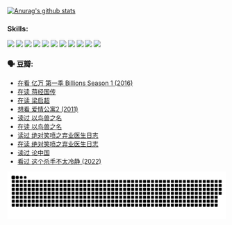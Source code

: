 
[![Anurag's github stats](https://github-readme-stats.vercel.app/api?username=w940853815)](https://github.com/anuraghazra/github-readme-stats)

### Skills:

<code><img height="32" src="https://cdn.jsdelivr.net/npm/simple-icons@v5/icons/python.svg"></code>
<code><img height="32" src="https://cdn.jsdelivr.net/npm/simple-icons@v5/icons/javascript.svg"></code>
<code><img height="32" src="https://cdn.jsdelivr.net/npm/simple-icons@v5/icons/django.svg"></code>
<code><img height="32" src="https://cdn.jsdelivr.net/npm/simple-icons@v5/icons/flask.svg"></code>
<code><img height="32" src="https://cdn.jsdelivr.net/npm/simple-icons@v5/icons/vuetify.svg"></code>
<code><img height="32" src="https://cdn.jsdelivr.net/npm/simple-icons@v5/icons/git.svg"></code>
<code><img height="32" src="https://cdn.jsdelivr.net/npm/simple-icons@v5/icons/docker.svg"></code>
<code><img height="32" src="https://cdn.jsdelivr.net/npm/simple-icons@v5/icons/postgresql.svg"></code>
<code><img height="32" src="https://cdn.jsdelivr.net/npm/simple-icons@v5/icons/elasticsearch.svg"></code>
<code><img height="32" src="https://cdn.jsdelivr.net/npm/simple-icons@v5/icons/macos.svg"></code>
<code><img height="32" src="https://cdn.jsdelivr.net/npm/simple-icons@v5/icons/linux.svg"></code>

### 🗣 豆瓣:

<!-- DOUBAN-ACTIVITIES:START -->
- [在看 亿万 第一季 Billions Season 1‎ (2016)](https://www.douban.com/people/136069238/status/3878098700/?_i=53589271)
- [在读 蒋经国传](https://www.douban.com/people/136069238/status/3877458956/?_i=53589271)
- [在读 梁启超](https://www.douban.com/people/136069238/status/3876806133/?_i=53589272)
- [想看 爱情公寓2‎ (2011)](https://www.douban.com/people/136069238/status/3876682115/?_i=53589272)
- [读过 以鸟兽之名](https://www.douban.com/people/136069238/status/3876369302/?_i=53589272)
- [在读 以鸟兽之名](https://www.douban.com/people/136069238/status/3869094471/?_i=53589272)
- [读过 绝对笑喷之弃业医生日志](https://www.douban.com/people/136069238/status/3869093225/?_i=53589272)
- [在读 绝对笑喷之弃业医生日志](https://www.douban.com/people/136069238/status/3862106751/?_i=53589272)
- [读过 论中国](https://www.douban.com/people/136069238/status/3862105795/?_i=53589272)
- [看过 这个杀手不太冷静‎ (2022)](https://www.douban.com/people/136069238/status/3856458693/?_i=53589272)
<!-- DOUBAN-ACTIVITIES:END -->


![Snake animation](https://raw.githubusercontent.com/w940853815/w940853815/output/github-contribution-grid-snake.svg)

<!--
**w940853815/w940853815** is a ✨ _special_ ✨ repository because its `README.md` (this file) appears on your GitHub profile.

Here are some ideas to get you started:

- 🔭 I’m currently working on ...
- 🌱 I’m currently learning ...
- 👯 I’m looking to collaborate on ...
- 🤔 I’m looking for help with ...
- 💬 Ask me about ...
- 📫 How to reach me: ...
- 😄 Pronouns: ...
- ⚡ Fun fact: ...
-->

